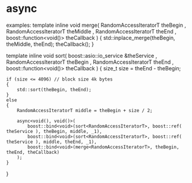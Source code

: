 async
=====

examples:
template<typename RandomAccessIteratorT> inline
void merge(
      RandomAccessIteratorT theBegin
    , RandomAccessIteratorT theMiddle
    , RandomAccessIteratorT theEnd
    , boost::function<void()> theCallback
)
{
    std::inplace_merge(theBegin, theMiddle, theEnd);
    theCallback();
}

template<typename RandomAccessIteratorT> inline
void sort(
      boost::asio::io_service &theService
    , RandomAccessIteratorT theBegin
    , RandomAccessIteratorT theEnd
    , boost::function<void()> theCallback
)
{
    size_t size = theEnd - theBegin;
    
    if (size <= 4096) // block size 4k bytes
    {
        std::sort(theBegin, theEnd);
    }
    else
    {
        RandomAccessIteratorT middle = theBegin + size / 2;

        async<void(), void()>(
            boost::bind<void>(sort<RandomAccessIteratorT>, boost::ref( theService ), theBegin, middle, _1),
            boost::bind<void>(sort<RandomAccessIteratorT>, boost::ref( theService ), middle, theEnd, _1),
            boost::bind<void>(merge<RandomAccessIteratorT>, theBegin, theEnd, theCallback)
        );
    }
}
